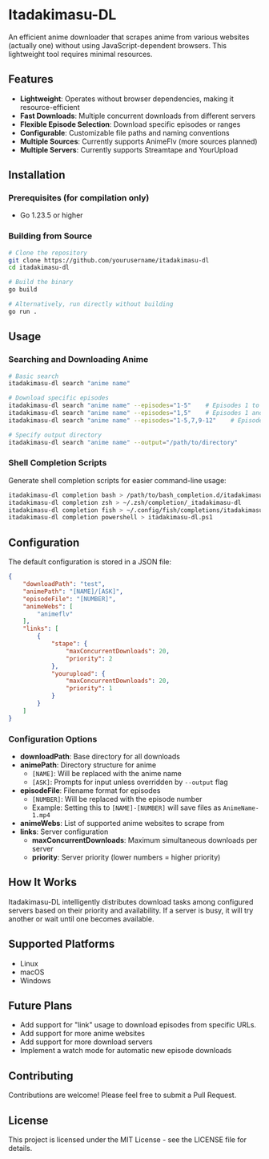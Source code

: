 # Itadakimasu-DL

An efficient anime downloader that scrapes anime from various websites (actually one) without using JavaScript-dependent browsers. This lightweight tool requires minimal resources.

## Features

- **Lightweight**: Operates without browser dependencies, making it resource-efficient
- **Fast Downloads**: Multiple concurrent downloads from different servers
- **Flexible Episode Selection**: Download specific episodes or ranges
- **Configurable**: Customizable file paths and naming conventions
- **Multiple Sources**: Currently supports AnimeFlv (more sources planned)
- **Multiple Servers**: Currently supports Streamtape and YourUpload

## Installation

### Prerequisites (for compilation only)

- Go 1.23.5 or higher

### Building from Source

```bash
# Clone the repository
git clone https://github.com/yourusername/itadakimasu-dl
cd itadakimasu-dl

# Build the binary
go build

# Alternatively, run directly without building
go run .
```

## Usage

### Searching and Downloading Anime

```bash
# Basic search
itadakimasu-dl search "anime name"

# Download specific episodes
itadakimasu-dl search "anime name" --episodes="1-5"    # Episodes 1 to 5
itadakimasu-dl search "anime name" --episodes="1,5"    # Episodes 1 and 5
itadakimasu-dl search "anime name" --episodes="1-5,7,9-12"    # Episodes 1-5, 7, and 9-12

# Specify output directory
itadakimasu-dl search "anime name" --output="/path/to/directory"
```

### Shell Completion Scripts

Generate shell completion scripts for easier command-line usage:

```bash
itadakimasu-dl completion bash > /path/to/bash_completion.d/itadakimasu-dl
itadakimasu-dl completion zsh > ~/.zsh/completion/_itadakimasu-dl
itadakimasu-dl completion fish > ~/.config/fish/completions/itadakimasu-dl.fish
itadakimasu-dl completion powershell > itadakimasu-dl.ps1
```

## Configuration

The default configuration is stored in a JSON file:

```json
{
    "downloadPath": "test",
    "animePath": "[NAME]/[ASK]",
    "episodeFile": "[NUMBER]",
    "animeWebs": [
        "animeflv"
    ],
    "links": [
        {
            "stape": {
                "maxConcurrentDownloads": 20,
                "priority": 2
            },
            "yourupload": {
                "maxConcurrentDownloads": 20,
                "priority": 1
            }
        }
    ]
}
```

### Configuration Options

- **downloadPath**: Base directory for all downloads
- **animePath**: Directory structure for anime
  - `[NAME]`: Will be replaced with the anime name
  - `[ASK]`: Prompts for input unless overridden by `--output` flag
- **episodeFile**: Filename format for episodes
  - `[NUMBER]`: Will be replaced with the episode number
  - Example: Setting this to `[NAME]-[NUMBER]` will save files as `AnimeName-1.mp4`
- **animeWebs**: List of supported anime websites to scrape from
- **links**: Server configuration
  - **maxConcurrentDownloads**: Maximum simultaneous downloads per server
  - **priority**: Server priority (lower numbers = higher priority)

## How It Works

Itadakimasu-DL intelligently distributes download tasks among configured servers based on their priority and availability. If a server is busy, it will try another or wait until one becomes available.

## Supported Platforms

- Linux
- macOS
- Windows

## Future Plans

- Add support for "link" usage to download episodes from specific URLs.
- Add support for more anime websites
- Add support for more download servers
- Implement a watch mode for automatic new episode downloads

## Contributing

Contributions are welcome! Please feel free to submit a Pull Request.

## License

This project is licensed under the MIT License - see the LICENSE file for details.
